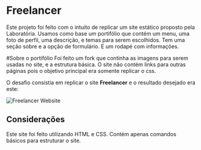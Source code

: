 # Freelancer

Este projeto foi feito com o intuito de replicar um site estático proposto pela Laboratória. Usamos como base um portifólio que contém um menu, uma foto de perfil, uma descrição, e temas para serem escolhidos. Tem uma seção sobre e a opção de formulário. E um rodapé com informações.


#Sobre o portifólio
Foi feito um fork que continha as imagens para serem usadas no site, e a estrutura básica.
O site não contém links para outras páginas pois o objetivo principal era somente replicar o css.

O desafio consistia em replicar o site **Freelancer** e o resultado desejado era este:

![Freelancer Website](docs/fullpage.png)

## Considerações
Este site foi feito utilizando HTML e CSS. Contém apenas comandos básicos para estruturar o site.
